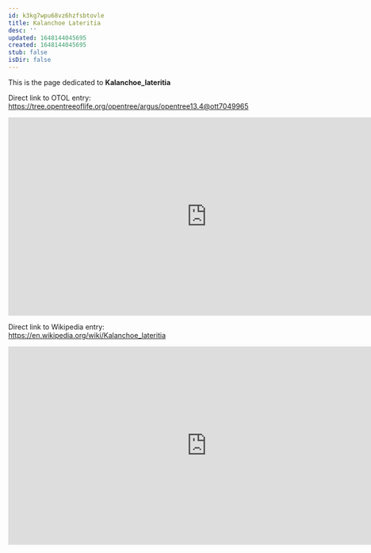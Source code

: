 ```yaml
---
id: k3kg7wpu68vz6hzfsbtovle
title: Kalanchoe Lateritia
desc: ''
updated: 1648144045695
created: 1648144045695
stub: false
isDir: false
---
```

This is the page dedicated to **Kalanchoe_lateritia**


Direct link to OTOL entry: https://tree.opentreeoflife.org/opentree/argus/opentree13.4@ott7049965



<html>
    <body>
    <iframe src="https://tree.opentreeoflife.org/opentree/argus/opentree13.4@ott7049965"
    width="800" height="400" frameborder="0" allowfullscreen> </iframe>
    </body>
</html>
    


Direct link to Wikipedia entry: https://en.wikipedia.org/wiki/Kalanchoe_lateritia



<html>
    <body>
    <iframe src="https://en.wikipedia.org/wiki/Kalanchoe_lateritia"
    width="800" height="400" frameborder="0" allowfullscreen> </iframe>
    </body>
</html>
    
